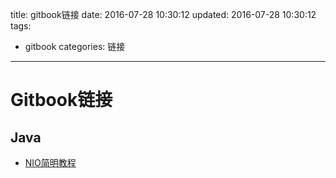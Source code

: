 title: gitbook链接
date: 2016-07-28 10:30:12
updated: 2016-07-28 10:30:12
tags:
  - gitbook
categories: 链接
---

# Gitbook链接

## Java
- [NIO简明教程](https://nio.hacktons.cn/)
